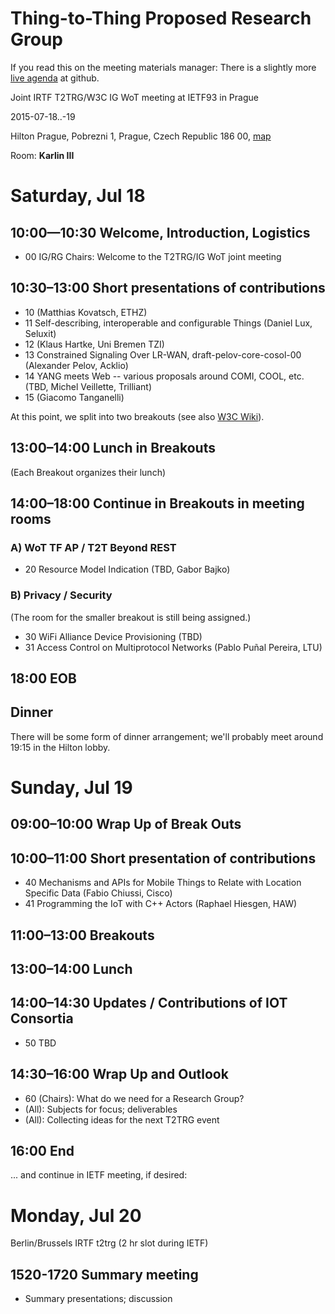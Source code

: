 # Thing-to-Thing Proposed Research Group

If you read this on the meeting materials manager:
There is a slightly more [live agenda][agenda] at github.

[agenda]: https://github.com/t2trg/2015-ietf93/blob/master/agenda.md

Joint IRTF T2TRG/W3C IG WoT meeting at IETF93 in Prague

2015-07-18..-19

Hilton Prague, Pobrezni 1, Prague, Czech Republic 186 00,
[map](https://www.google.de/maps/place/Hilton+Prague+Hotel/@50.093322,14.439794,17z)

Room: **Karlin III**

<!-- (two-digit numbers are slide deck numbers) -->

# Saturday, Jul 18

## 10:00—10:30 Welcome, Introduction, Logistics

* 00 IG/RG Chairs: Welcome to the T2TRG/IG WoT joint meeting

## 10:30–13:00 Short presentations of contributions

* 10 (Matthias Kovatsch, ETHZ)
* 11 Self-describing, interoperable and configurable Things (Daniel Lux, Seluxit)
* 12 (Klaus Hartke, Uni Bremen TZI)
* 13 Constrained Signaling Over LR-WAN, draft-pelov-core-cosol-00
  (Alexander Pelov, Acklio)
* 14 YANG meets Web -- various proposals around COMI, COOL, etc. (TBD,
  Michel Veillette, Trilliant)
* 15 (Giacomo Tanganelli)

At this point, we split into two breakouts (see also [W3C Wiki](http://www.w3.org/WoT/IG/wiki/Joint_IRTF_T2T_RG_/_W3C_WoT_IG_meeting_18-19_July_2015_in_Prague,_Czech_Republic)).

## 13:00–14:00 Lunch in Breakouts

(Each Breakout organizes their lunch)

## 14:00–18:00 Continue in Breakouts in meeting rooms

### A) WoT TF AP / T2T Beyond REST

* 20 Resource Model Indication (TBD, Gabor Bajko)

### B) Privacy / Security

(The room for the smaller breakout is still being assigned.)

* 30 WiFi Alliance Device Provisioning (TBD)
* 31 Access Control on Multiprotocol Networks (Pablo Puñal Pereira, LTU)

## 18:00 EOB

## Dinner

There will be some form of dinner arrangement; we'll probably meet
around 19:15 in the Hilton lobby.

# Sunday, Jul 19

## 09:00–10:00 Wrap Up of Break Outs
## 10:00–11:00 Short presentation of contributions

* 40 Mechanisms and APIs for Mobile Things to Relate with Location
  Specific Data (Fabio Chiussi, Cisco)
* 41 Programming the IoT with C++ Actors (Raphael Hiesgen, HAW)

## 11:00–13:00 Breakouts
## 13:00–14:00 Lunch
## 14:00–14:30 Updates / Contributions of IOT Consortia

* 50 TBD

## 14:30–16:00 Wrap Up and Outlook

* 60 (Chairs): What do we need for a Research Group?
* (All): Subjects for focus; deliverables
* (All): Collecting ideas for the next T2TRG event

## 16:00 End

... and continue in IETF meeting, if desired:

# Monday, Jul 20

Berlin/Brussels IRTF t2trg (2 hr slot during IETF)

## 1520-1720 Summary meeting

* Summary presentations; discussion
